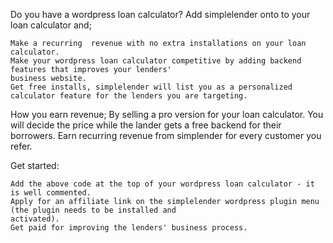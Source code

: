 Do you have a wordpress loan calculator? Add simplelender onto to your loan calculator and;

    Make a recurring  revenue with no extra installations on your loan calculator.
    Make your wordpress loan calculator competitive by adding backend features that improves your lenders' 
	business website.
    Get free installs, simplelender will list you as a personalized calculator feature for the lenders you are targeting.

How you earn revenue; 
	By selling a pro version for your loan calculator. You will decide the price while the lander gets a free 
	backend for their borrowers.
	Earn recurring revenue from simplender for every customer you refer.

Get started:

    Add the above code at the top of your wordpress loan calculator - it is well commented.
    Apply for an affiliate link on the simplelender wordpress plugin menu (the plugin needs to be installed and 
	activated).
    Get paid for improving the lenders' business process.